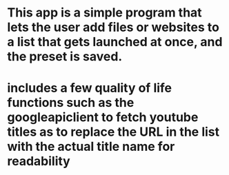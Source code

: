 # This app is a simple program that lets the user add files or websites to a list that gets launched at once, and the preset is saved. 
# includes a few quality of life functions such as the googleapiclient to fetch youtube titles as to replace the URL in the list with the actual title name for readability
